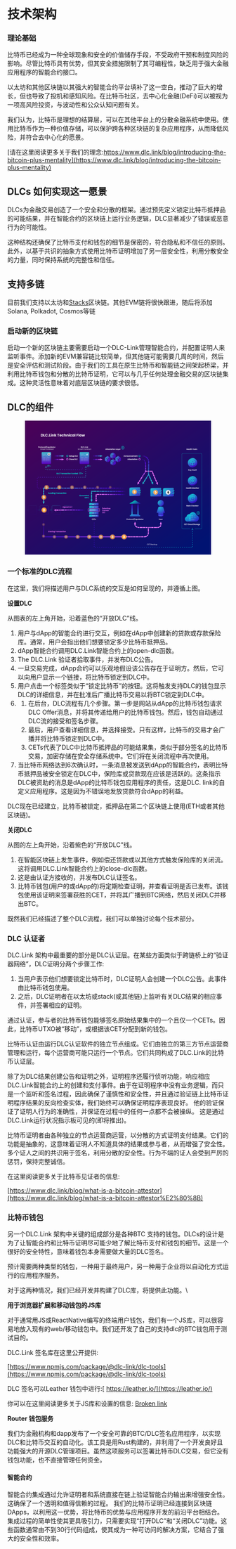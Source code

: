 # 技术架构

### 理论基础

比特币已经成为一种全球现象和安全的价值储存手段，不受政府干预和制度风险的影响。尽管比特币具有优势，但其安全措施限制了其可编程性，缺乏用于强大金融应用程序的智能合约接口。

以太坊和其他区块链以其强大的智能合约平台填补了这一空白，推动了巨大的增长，但也导致了投机和感知风险。在比特币社区，去中心化金融(DeFi)可以被视为一项高风险投资，与波动性和公众认知问题有关。

我们认为，比特币是理想的结算层，可以在其他平台上的分散金融系统中使用。使用比特币作为一种价值存储，可以保护跨各种区块链的复杂应用程序，从而降低风险，并符合去中心化的愿景。

[请在这里阅读更多关于我们的理念:https://www.dlc.link/blog/introducing-the-bitcoin-plus-mentality](https://www.dlc.link/blog/introducing-the-bitcoin-plus-mentality)​

## DLCs 如何实现这一愿景

DLCs为金融交易创造了一个安全和分散的框架。通过预先定义锁定比特币抵押品的可能结果，并在智能合约的区块链上运行业务逻辑，DLC显著减少了错误或恶意行为的可能性。

这种结构还确保了比特币支付和钱包的细节是保密的，符合隐私和不信任的原则。此外，以基于共识的抽象方式使用比特币证明增加了另一层安全性，利用分散安全的力量，同时保持系统的完整性和信任。

## 支持多链

目前我们支持以太坊和[Stacks](https://www.stacks.co/)区块链。其他EVM链将很快跟进，随后将添加Solana, Polkadot, Cosmos等链

### 启动新的区块链

启动一个新的区块链主要需要启动一个DLC-Link管理智能合约，并配置证明人来监听事件。添加新的EVM兼容链比较简单，但其他链可能需要几周的时间，然后是安全评估和测试阶段。由于我们的工具在原生比特币和智能链之间架起桥梁，并利用比特币钱包和分散的比特币证明，它可以与几乎任何处理金融交易的区块链集成。这种灵活性意味着对底层区块链的要求很低。

## DLC的组件

<figure><img src="../.gitbook/assets/DLC.Link_TechnicalFlow_latest.png" alt=""><figcaption></figcaption></figure>

### 一个标准的DLC流程

在这里，我们将描述用户与DLC系统的交互是如何呈现的，并遵循上图。

**设置DLC**

从图表的左上角开始，沿着蓝色的“开放DLC”线。

1. 用户与dApp的智能合约进行交互，例如在dApp中创建新的贷款或存款保险库。通常，用户会指出他们想要锁定多少比特币抵押品。
2. dApp智能合约调用DLC.Link智能合约上的open-dlc函数。
3. The DLC.Link 验证者拾取事件，并发布DLC公告。
4. 一旦交易完成，dApp合约可以乐观地假设该公告存在于证明方。然后，它可以向用户显示一个链接，将比特币锁定到DLC中。
5. 用户点击一个标签类似于“锁定比特币”的按钮。这将触发支持DLC的钱包显示DLC的详细信息，并在批准后广播比特币交易以将BTC锁定到DLC中。
6.
   1. &#x20;在后台，DLC流程有几个步骤。第一步是网站从dApp的比特币钱包请求DLC Offer消息，并将其传递给用户的比特币钱包。然后，钱包自动通过DLC流的接受和签名步骤。
   2. 最后，用户查看详细信息，并选择接受。只有这样，比特币的交易才会广播并将比特币锁定到DLC中。
   3. CETs代表了DLC中比特币抵押品的可能结果集，类似于部分签名的比特币交易，加密存储在安全存储系统中。它们将在关闭流程中再次使用。
7. 当比特币网络达到6次确认时，一条消息被发送到dApp的智能合约，表明比特币抵押品被安全锁定在DLC中，保险库或贷款现在应该是活跃的。这条指示DLC被资助的消息是dApp的比特币钱包应用程序的责任，这是DLC. link的自定义应用程序。这是因为不错误地发放贷款符合dApp的利益。

DLC现在已经建立，比特币被锁定，抵押品在第二个区块链上使用(ETH或者其他区块链)。

**关闭DLC**

从图的左上角开始，沿着紫色的“开放DLC”线。

1. 在智能区块链上发生事件，例如偿还贷款或以其他方式触发保险库的关闭流。这将调用DLC.Link智能合约上的close-dlc函数。
2. 这是由认证方接收的，并发布DLC认证签名。
3. 比特币钱包(用户的或dApp的)将定期检查证明，并查看证明是否已发布。该钱包使用该证明来签署获胜的CET，并将其广播到BTC网络，然后关闭DLC并移出BTC。

既然我们已经描述了整个DLC流程，我们可以单独讨论每个技术部分。

### DLC 认证者

DLC.Link 架构中最重要的部分是DLC认证层。在某些方面类似于跨链桥上的“验证器网络”，DLC证明分两个步骤工作:

1. 当用户表示他们想要锁定比特币时，DLC证明人会创建一个DLC公告。此事件由比特币钱包使用。
2. 之后，DLC证明者在以太坊或stack(或其他链)上监听有关DLC结果的相应事件，并签署相应的证明。

通过认证，参与者的比特币钱包能够签名原始结果集中的一个且仅一个CETs。因此，比特币UTXO被“移动”，或根据该CET分配到新的钱包。

比特币认证由运行DLC认证软件的独立节点组成。它们由独立的第三方节点运营商管理和运行，每个运营商可能只运行一个节点。它们共同构成了DLC.Link的比特币认证层。

除了为DLC结果创建公告和证明之外，证明程序还履行侦听功能，响应相应DLC.Link智能合约上的创建和支付事件。由于在证明程序中没有业务逻辑，而只是一个监听和签名过程，因此确保了谨慎性和安全性，并且通过验证链上比特币证明程序结果的反向检查实体，我们始终可以确保证明程序表现良好。 他的验证保证了证明人行为的准确性，并保证在过程中的任何一点都不会被操纵。 这是通过DLC.Link运行状况指示板可见的(即将推出)。

比特币证明者由各种独立的节点运营商运营，以分散的方式证明支付结果。它们的功能是抽象的，这意味着证明人不知道具体的结果或参与者，从而增强了安全性。多个证人之间的共识用于签名，利用分散的安全性。行为不端的证人会受到严厉的惩罚，保持完整诚信。

在这里阅读更多关于比特币见证者的信息:

[https://www.dlc.link/blog/what-is-a-bitcoin-attestor​](https://www.dlc.link/blog/what-is-a-bitcoin-attestor%E2%80%8B)

### 比特币钱包

另一个DLC.Link 架构中关键的组成部分是各种BTC 支持的钱包。DLCs的设计是为了让智能合约和比特币证明尽可能少地了解比特币支付和钱包的细节。这是一个很好的安全特性，意味着钱包本身需要做大量的DLC签名。

预计需要两种类型的钱包，一种用于最终用户，另一种用于企业将以自动化方式运行的应用程序服务。

对于这两种情况，我们已经开发并构建了DLC库，将提供此功能。\


**用于浏览器扩展和移动钱包的JS库**

对于通常用JS或ReactNative编写的终端用户钱包，我们有一个JS库，可以很容易地放入现有的web/移动钱包中。我们还开发了自己的支持dlc的BTC钱包用于测试目的。

DLC.Link 签名库在这里公开提供:

[https://www.npmjs.com/package/@dlc-link/dlc-tools](https://www.npmjs.com/package/@dlc-link/dlc-tools)​

DLC 签名可以Leather 钱包中进行:[ https://leather.io/](https://leather.io/)​

你可以在这里阅读更多关于JS库和设置的信息: [Broken link](broken-reference "mention")

**Router 钱包服务**

我们为金融机构和dapp发布了一个安全可靠的BTC/DLC签名应用程序，以实现DLC和比特币交互的自动化。该工具是用Rust构建的，并利用了一个开发良好且功能强大的开源DLC管理项目。虽然这项服务可以签署比特币DLC交易，但它没有钱包功能，也不直接管理任何资金。

#### 智能合约

智能合约集成通过允许证明者和系统直接在链上验证智能合约输出来增强安全性。这确保了一个透明和值得信赖的过程。 我们的比特币证明已经连接到区块链DApps，以利用这一优势，将比特币的优势与应用程序开发的前沿平台相结合。集成过程的简单性使其更具吸引力，只需要实现“打开DLC”和“关闭DLC”功能。这些函数通常由不到30行代码组成，使其成为一种可访问的解决方案，它结合了强大的安全性和效率。
